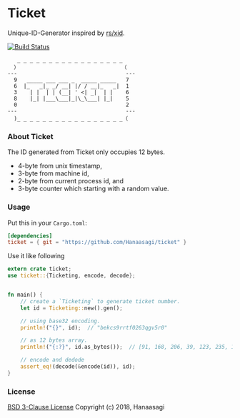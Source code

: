 # Ticket

Unique-ID-Generator inspired by [rs/xid](https://github.com/rs/xid).

[![Build Status](https://travis-ci.org/Hanaasagi/ticket.svg?branch=master)](https://travis-ci.org/Hanaasagi/ticket)

```
   _ _ _ _ _ _ _ _ _ _ _ _ _ _ _ _ _
  ）                                （
---                                  ---
  9   _____ ___ ___ _  _____ _____   7
  6  |_   _|_ _/ __| |/ / __|_   _|  1
  3    | |  | | (__| ' <| _|  | |    6
  8    |_| |___\___|_|\_\___| |_|    5
  0                                  2
---                                  ---
  )_ _ _ _ _ _ _ _ _ _ _ _ _ _ _ _ _（

```

### About Ticket

The ID generated from Ticket only occupies 12 bytes.

- 4-byte from unix timestamp,
- 3-byte from machine id,
- 2-byte from current process id, and
- 3-byte counter which starting with a random value.

### Usage

Put this in your `Cargo.toml`:

```Toml
[dependencies]
ticket = { git = "https://github.com/Hanaasagi/ticket" }
```

Use it like following

```Rust
extern crate ticket;
use ticket::{Ticketing, encode, decode};


fn main() {
    // create a `Ticketing` to generate ticket number.
    let id = Ticketing::new().gen();

    // using base32 encoding.
    println!("{}", id);  // "bekcs9rrtf0263qgv5r0"

    // as 12 bytes array.
    println!("{:?}", id.as_bytes());  // [91, 168, 206, 39, 123, 235, 192, 35, 15, 80, 249, 118]

    // encode and dedode
    assert_eq!(decode(&encode(id)), id);
}
```

### License
[BSD 3-Clause License](LICENSE) Copyright (c) 2018, Hanaasagi
